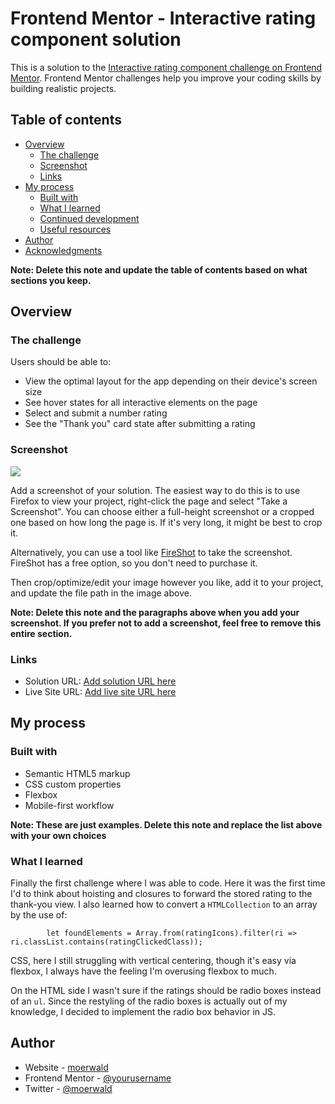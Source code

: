 # Frontend Mentor - Interactive rating component solution

This is a solution to the [Interactive rating component challenge on Frontend Mentor](https://www.frontendmentor.io/challenges/interactive-rating-component-koxpeBUmI). Frontend Mentor challenges help you improve your coding skills by building realistic projects. 

## Table of contents

- [Overview](#overview)
  - [The challenge](#the-challenge)
  - [Screenshot](#screenshot)
  - [Links](#links)
- [My process](#my-process)
  - [Built with](#built-with)
  - [What I learned](#what-i-learned)
  - [Continued development](#continued-development)
  - [Useful resources](#useful-resources)
- [Author](#author)
- [Acknowledgments](#acknowledgments)

**Note: Delete this note and update the table of contents based on what sections you keep.**

## Overview

### The challenge

Users should be able to:

- View the optimal layout for the app depending on their device's screen size
- See hover states for all interactive elements on the page
- Select and submit a number rating
- See the "Thank you" card state after submitting a rating

### Screenshot

![](./screenshot.jpg)

Add a screenshot of your solution. The easiest way to do this is to use Firefox to view your project, right-click the page and select "Take a Screenshot". You can choose either a full-height screenshot or a cropped one based on how long the page is. If it's very long, it might be best to crop it.

Alternatively, you can use a tool like [FireShot](https://getfireshot.com/) to take the screenshot. FireShot has a free option, so you don't need to purchase it. 

Then crop/optimize/edit your image however you like, add it to your project, and update the file path in the image above.

**Note: Delete this note and the paragraphs above when you add your screenshot. If you prefer not to add a screenshot, feel free to remove this entire section.**

### Links

- Solution URL: [Add solution URL here](https://your-solution-url.com)
- Live Site URL: [Add live site URL here](https://your-live-site-url.com)

## My process

### Built with

- Semantic HTML5 markup
- CSS custom properties
- Flexbox
- Mobile-first workflow

**Note: These are just examples. Delete this note and replace the list above with your own choices**

### What I learned

Finally the first challenge where I was able to code. Here it was the first time
I'd to think about hoisting and closures to forward the stored rating to the thank-you view.
I also learned how to convert a `HTMLCollection` to an array by the use of:

```
        let foundElements = Array.from(ratingIcons).filter(ri => ri.classList.contains(ratingClickedClass));
```

CSS, here I still struggling with vertical centering, though it's easy via flexbox, I always have the feeling I'm overusing flexbox to much.

On the HTML side I wasn't sure if the ratings should be radio boxes instead of an `ul`. Since the restyling of the radio boxes is actually out of my knowledge, I decided to implement the radio box behavior in JS.

## Author

- Website - [moerwald](https://www.your-site.com)
- Frontend Mentor - [@yourusername](https://www.frontendmentor.io/profile/yourusername)
- Twitter - [@moerwald](https://www.twitter.com/yourusername)
